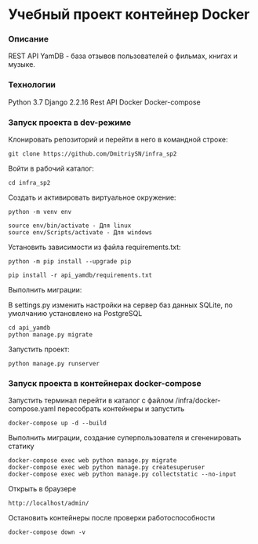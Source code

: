 # Учебный проект контейнер Docker

### Описание
REST API YamDB - база отзывов пользователей о фильмах, книгах и музыке.

### Технологии
Python 3.7
Django 2.2.16
Rest API
Docker
Docker-compose

### Запуск проекта в dev-режиме

Клонировать репозиторий и перейти в него в командной строке:

```
git clone https://github.com/DmitriySN/infra_sp2
```

Войти в рабочий каталог:

```
cd infra_sp2
```

Cоздать и активировать виртуальное окружение:

```
python -m venv env
```

```
source env/bin/activate - Для linux
source env/Scripts/activate - Для windows
```

Установить зависимости из файла requirements.txt:

```
python -m pip install --upgrade pip
```

```
pip install -r api_yamdb/requirements.txt
```

Выполнить миграции:

В settings.py изменить настройки на сервер баз данных SQLite, по умолчанию установлено на PostgreSQL

```
cd api_yamdb
python manage.py migrate
```

Запустить проект:

```
python manage.py runserver
```

### Запуск проекта в контейнерах docker-compose

Запустить терминал перейти в каталог с файлом /infra/docker-compose.yaml
пересобрать контейнеры и запустить

```
docker-compose up -d --build
```

Выполнить миграции, создание суперпользователя и сгененировать статику

```
docker-compose exec web python manage.py migrate
docker-compose exec web python manage.py createsuperuser
docker-compose exec web python manage.py collectstatic --no-input
```

Открыть в браузере

```
http://localhost/admin/
```

Остановить контейнеры после проверки работоспособности

```
docker-compose down -v
```

